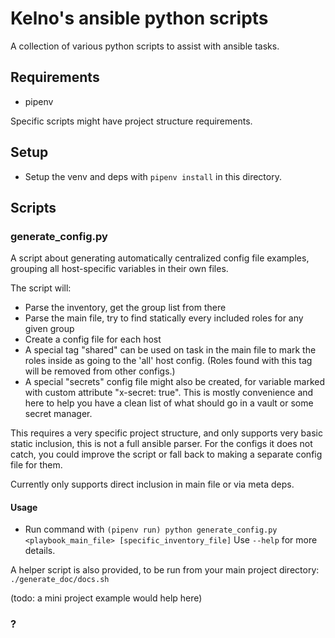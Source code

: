 # Kelno's ansible python scripts
A collection of various python scripts to assist with ansible tasks.

## Requirements
- pipenv

Specific scripts might have project structure requirements.

## Setup

- Setup the venv and deps with `pipenv install` in this directory.

## Scripts

### generate_config.py

A script about generating automatically centralized config file examples, grouping all host-specific variables in their own files.  

The script will:  
- Parse the inventory, get the group list from there
- Parse the main file, try to find statically every included roles for any given group
- Create a config file for each host
- A special tag "shared" can be used on task in the main file to mark the roles inside as going to the 'all' host config. (Roles found with this tag will be removed from other configs.)
- A special "secrets" config file might also be created, for variable marked with custom attribute "x-secret: true".
  This is mostly convenience and here to help you have a clean list of what should go in a vault or some secret manager.

This requires a very specific project structure, and only supports very basic static inclusion, this is not a full ansible parser. For the configs it does not catch, you could improve the script or fall back to making a separate config file for them.  

Currently only supports direct inclusion in main file or via meta deps.

#### Usage

- Run command with `(pipenv run) python generate_config.py <playbook_main_file> [specific_inventory_file]`
  Use `--help` for more details.  

A helper script is also provided, to be run from your main project directory:
`./generate_doc/docs.sh`

(todo: a mini project example would help here)

### ?
